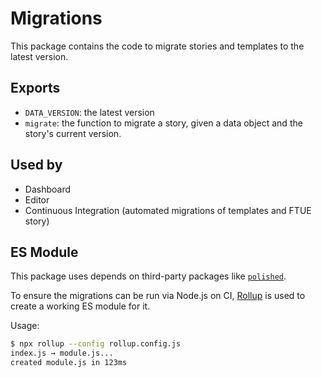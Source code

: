 # Migrations

This package contains the code to migrate stories and templates to the latest version.

## Exports

* `DATA_VERSION`: the latest version
* `migrate`: the function to migrate a story, given a data object and the story's current version. 

## Used by

* Dashboard
* Editor
* Continuous Integration (automated migrations of templates and FTUE story)

## ES Module

This package uses depends on third-party packages like [`polished`](https://www.npmjs.com/package/polished).

To ensure the migrations can be run via Node.js on CI, [Rollup](https://rollupjs.org/guide/en/) is used to create a working ES module for it.

Usage:

```bash
$ npx rollup --config rollup.config.js
index.js → module.js...
created module.js in 123ms
```
